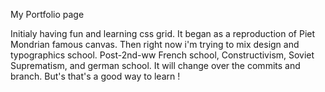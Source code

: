 My Portfolio page

Initialy having fun and learning css grid. It began as a reproduction of Piet Mondrian famous canvas. Then right now i'm trying to mix design and typographics school. Post-2nd-ww French school, Constructivism, Soviet Suprematism, and german school.
It will change over the commits and branch. But's that's a good way to learn !

